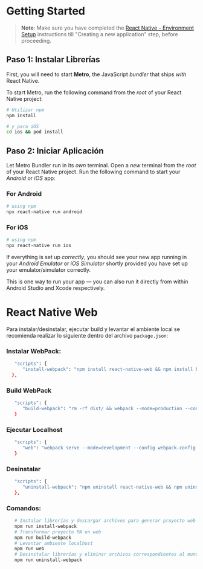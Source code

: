 

# Getting Started

>**Note**: Make sure you have completed the [React Native - Environment Setup](https://reactnative.dev/docs/environment-setup) instructions till "Creating a new application" step, before proceeding.

## Paso 1: Instalar Librerías

First, you will need to start **Metro**, the JavaScript _bundler_ that ships _with_ React Native.

To start Metro, run the following command from the _root_ of your React Native project:

```bash
# Utilizar npm
npm install

# y para iOS
cd ios && pod install
```

## Paso 2: Iniciar Aplicación

Let Metro Bundler run in its _own_ terminal. Open a _new_ terminal from the _root_ of your React Native project. Run the following command to start your _Android_ or _iOS_ app:

### For Android

```bash
# using npm
npx react-native run android 
```

### For iOS

```bash
# using npm
npx react-native run ios 
```

If everything is set up _correctly_, you should see your new app running in your _Android Emulator_ or _iOS Simulator_ shortly provided you have set up your emulator/simulator correctly.

This is one way to run your app — you can also run it directly from within Android Studio and Xcode respectively.

<!-- ## Step 3: Modifying your App

Now that you have successfully run the app, let's modify it.

1. Open `App.tsx` in your text editor of choice and edit some lines.
2. For **Android**: Press the <kbd>R</kbd> key twice or select **"Reload"** from the **Developer Menu** (<kbd>Ctrl</kbd> + <kbd>M</kbd> (on Window and Linux) or <kbd>Cmd ⌘</kbd> + <kbd>M</kbd> (on macOS)) to see your changes!

   For **iOS**: Hit <kbd>Cmd ⌘</kbd> + <kbd>R</kbd> in your iOS Simulator to reload the app and see your changes! -->

 
#
#
# React Native Web 
Para instalar/desinstalar, ejecutar build y levantar el ambiente local se recomienda realizar lo siguiente dentro del archivo `package.json`: 


### Instalar WebPack: 
```bash
   "scripts": { 
      "install-webpack": "npm install react-native-web && npm install babel-plugin-react-native-web webpack webpack-cli webpack-dev-server html-webpack-plugin react-dom babel-loader url-loader @svgr/webpack && mkdir public && git clone https://github.com/camividalt/files-react-native-web/ && mv files-react-native-web/public/index.html ./public && mv files-react-native-web/App.web.tsx ./ && mv files-react-native-web/index.web.js ./ && mv files-react-native-web/webpack.config.js ./ && rm -rf files-react-native-web"
  },
```

### Build WebPack
```bash
   "scripts": {
      "build-webpack": "rm -rf dist/ && webpack --mode=production --config webpack.config.js",
   }
```

### Ejecutar Localhost
```bash
   "scripts": {
      "web": "webpack serve --mode=development --config webpack.config.js",
   }
```

### Desinstalar 
```bash
   "scripts": {
      "uninstall-webpack": "npm uninstall react-native-web && npm uninstall babel-plugin-react-native-web webpack webpack-cli webpack-dev-server html-webpack-plugin react-dom babel-loader url-loader @svgr/webpack && rm -rf public/ && rm -rf index.web.js && rm -rf App.web.tsx && rm -rf webpack.config.js",
   },
```

### Comandos: 
```bash
   # Instalar librerías y descargar archivos para generar proyecto web 
   npm run install-webpack
   # Transformar proyecto RN en web 
   npm run build-webpack
   # Levantar ambiente localhost 
   npm run web
   # Desinstalar librerías y eliminar archivos correspondientes al mundo web
   npm run uninstall-webpack
```